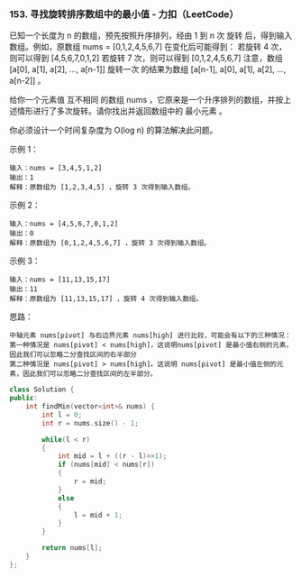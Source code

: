 ### 153. 寻找旋转排序数组中的最小值 - 力扣（LeetCode）

已知一个长度为 n 的数组，预先按照升序排列，经由 1 到 n 次 旋转 后，得到输入数组。例如，原数组 nums = [0,1,2,4,5,6,7] 在变化后可能得到：
若旋转 4 次，则可以得到 [4,5,6,7,0,1,2]
若旋转 7 次，则可以得到 [0,1,2,4,5,6,7]
注意，数组 [a[0], a[1], a[2], ..., a[n-1]] 旋转一次 的结果为数组 [a[n-1], a[0], a[1], a[2], ..., a[n-2]] 。

给你一个元素值 互不相同 的数组 nums ，它原来是一个升序排列的数组，并按上述情形进行了多次旋转。请你找出并返回数组中的 最小元素 。

你必须设计一个时间复杂度为 O(log n) 的算法解决此问题。

示例 1：
```
输入：nums = [3,4,5,1,2]
输出：1
解释：原数组为 [1,2,3,4,5] ，旋转 3 次得到输入数组。
```
示例 2：
```
输入：nums = [4,5,6,7,0,1,2]
输出：0
解释：原数组为 [0,1,2,4,5,6,7] ，旋转 3 次得到输入数组。
```
示例 3：
```
输入：nums = [11,13,15,17]
输出：11
解释：原数组为 [11,13,15,17] ，旋转 4 次得到输入数组。
```
思路：
```
中轴元素 nums[pivot] 与右边界元素 nums[high] 进行比较，可能会有以下的三种情况：
第一种情况是 nums[pivot] < nums[high]，这说明nums[pivot] 是最小值右侧的元素，因此我们可以忽略二分查找区间的右半部分
第二种情况是 nums[pivot] > nums[high]。这说明 nums[pivot] 是最小值左侧的元素，因此我们可以忽略二分查找区间的左半部分。
```
```c++
class Solution {
public:
    int findMin(vector<int>& nums) {
        int l = 0;
        int r = nums.size() - 1;

        while(l < r)
        {
            int mid = l + ((r - l)>>1);
            if (nums[mid] < nums[r])
            {
                r = mid;
            }
            else
            {
                l = mid + 1;
            }
        }

        return nums[l];
    }
};
```